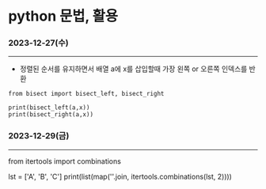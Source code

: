 # python 문법, 활용

### 2023-12-27(수)
***
- 정렬된 순서를 유지하면서 배열 a에 x를 삽입할때 가장 왼쪽 or 오른쪽 인덱스를 반환
```
from bisect import bisect_left, bisect_right

print(bisect_left(a,x))  
print(bisect_right(a,x))
```

### 2023-12-29(금)
***
from itertools import combinations

lst = ['A', 'B', 'C']
print(list(map(''.join, itertools.combinations(lst, 2))))

